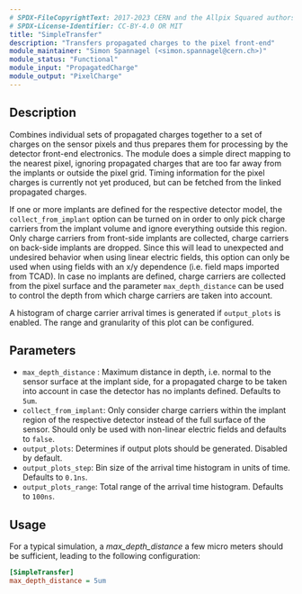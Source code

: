 ```yaml
---
# SPDX-FileCopyrightText: 2017-2023 CERN and the Allpix Squared authors
# SPDX-License-Identifier: CC-BY-4.0 OR MIT
title: "SimpleTransfer"
description: "Transfers propagated charges to the pixel front-end"
module_maintainer: "Simon Spannagel (<simon.spannagel@cern.ch>)"
module_status: "Functional"
module_input: "PropagatedCharge"
module_output: "PixelCharge"
---
```


## Description
Combines individual sets of propagated charges together to a set of charges on the sensor pixels and thus prepares them for processing by the detector front-end electronics. The module does a simple direct mapping to the nearest pixel, ignoring propagated charges that are too far away from the implants or outside the pixel grid. Timing information for the pixel charges is currently not yet produced, but can be fetched from the linked propagated charges.

If one or more implants are defined for the respective detector model, the `collect_from_implant` option can be turned on in order to only pick charge carriers from the implant volume and ignore everything outside this region.
Only charge carriers from front-side implants are collected, charge carriers on back-side implants are dropped.
Since this will lead to unexpected and undesired behavior when using linear electric fields, this option can only be used when using fields with an x/y dependence (i.e. field maps imported from TCAD).
In case no implants are defined, charge carriers are collected from the pixel surface and the parameter `max_depth_distance` can be used to control the depth from which charge carriers are taken into account.

A histogram of charge carrier arrival times is generated if `output_plots` is enabled. The range and granularity of this plot can be configured.

## Parameters
* `max_depth_distance` : Maximum distance in depth, i.e. normal to the sensor surface at the implant side, for a propagated charge to be taken into account in case the detector has no implants defined. Defaults to `5um`.
* `collect_from_implant`: Only consider charge carriers within the implant region of the respective detector instead of the full surface of the sensor. Should only be used with non-linear electric fields and defaults to `false`.
* `output_plots`: Determines if output plots should be generated. Disabled by default.
* `output_plots_step`: Bin size of the arrival time histogram in units of time. Defaults to `0.1ns`.
* `output_plots_range`: Total range of the arrival time histogram. Defaults to `100ns`.

## Usage
For a typical simulation, a *max_depth_distance* a few micro meters should be sufficient, leading to the following configuration:

```ini
[SimpleTransfer]
max_depth_distance = 5um
```
